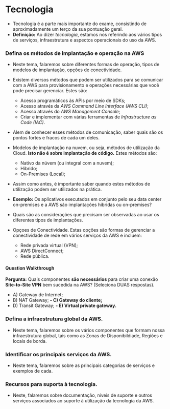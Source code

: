 # Tecnologia

- Tecnologia é a parte mais importante do exame, consistindo de aproximadamente um terço da sua pontuação geral. 
- **Definição:** Ao dizer *tecnologia*, estamos nos referindo aos vários tipos de serviços, infraestrutura e aspectos operacionais do uso da AWS.

### Defina os métodos de implantação e operação na AWS
-  Neste tema, falaremos sobre diferentes formas de operação, tipos de modelos de implantação, opções de conectividade.

- Existem diversos métodos que podem ser utilizados para se comunicar com a AWS para provisionamento e operações necessárias que você pode precisar gerenciar. Estes são:
  - Acesso programáticos às APIs por meio de SDKs;
  - Acesso através da *AWS Command Line Interface (AWS CLI)*;
  - Acesso através do *AWS Management Console*;
  - Criar e implementar com várias ferramentas de *Infrastructure as Code (IAC)*.  

- Alem de conhecer esses métodos de comunicação, saber quais são os pontos fortes e fracos de cada um deles.

- Modelos de implantação na nuvem, ou seja, métodos de utilização da Cloud. **Isto não é sobre implantação de código.** Estes métodos são:
  - Nativo da núvem (ou integral com a nuvem);
  - Hibrido;
  - On-Premises (Local);
- Assim como antes, é importante saber quando estes métodos de utilização podem ser utilizados na prática.
- **Exemplo:** Os aplicativos executados em conjunto pelo seu data center on-premises e a AWS são implantações hibridas ou on-premises?
- Quais são as considerações que precisam ser observadas ao usar os diferentes tipos de implantações.

- Opçoes de Conectividade. Estas opções são formas de gerenciar a conectividade de rede em vários serviços da AWS e incluem:
  -  Rede privada virtual (VPN);
  -  AWS DirectConnect;
  -  Rede pública.


#### Question Walkthrough
**Pergunta:** Quais componentes **são necessários** para criar uma conexão **Site-to-Site VPN** bem sucedida na AWS? (Seleciona DUAS respostas).
- A) Gateway de Internet;
- B) NAT Gateway;
**- C) Gateway do cliente;**
- D) Transit Gateway;
**- E) Virtual private gateway.**
  
### Defina a infraestrutura global da AWS.
- Neste tema, falaremos sobre os vários componentes que formam nossa infraestrutura global, tais como as Zonas de Disponibildiade, Regiões e locais de borda.

### Identificar os principais serviços da AWS.
- Neste tema, falaremos sobre as principais categorias de serviços e exemplos de cada.

### Recursos para suporta à tecnologia.
- Neste, falaremos sobre documentação, níveis de suporte e outros serviços associados ao suporte à utilização da tecnologia da AWS.
